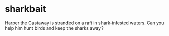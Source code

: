 # sharkbait
Harper the Castaway is stranded on a raft in shark-infested waters. Can you help him hunt birds and keep the sharks away?
